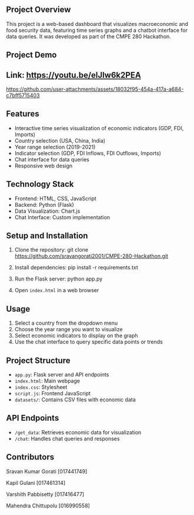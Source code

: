 
## Project Overview

This project is a web-based dashboard that visualizes macroeconomic and food security data, featuring time series graphs and a chatbot interface for data queries. It was developed as part of the CMPE 280 Hackathon.

## Project Demo

## Link: https://youtu.be/elJIw6k2PEA

https://github.com/user-attachments/assets/18032f95-454a-417a-a684-c7bff5715403

## Features

- Interactive time series visualization of economic indicators (GDP, FDI, Imports)
- Country selection (USA, China, India)
- Year range selection (2019-2021)
- Indicator selection (GDP, FDI Inflows, FDI Outflows, Imports)
- Chat interface for data queries
- Responsive web design

## Technology Stack

- Frontend: HTML, CSS, JavaScript
- Backend: Python (Flask)
- Data Visualization: Chart.js
- Chat Interface: Custom implementation

## Setup and Installation

1. Clone the repository:
   git clone https://github.com/sravangorati2001/CMPE-280-Hackathon.git

2. Install dependencies:
   pip install -r requirements.txt

3. Run the Flask server:
   python app.py

4. Open `index.html` in a web browser

## Usage

1. Select a country from the dropdown menu
2. Choose the year range you want to visualize
3. Select economic indicators to display on the graph
4. Use the chat interface to query specific data points or trends

## Project Structure

- `app.py`: Flask server and API endpoints
- `index.html`: Main webpage
- `index.css`: Stylesheet
- `script.js`: Frontend JavaScript
- `datasets/`: Contains CSV files with economic data

## API Endpoints

- `/get_data`: Retrieves economic data for visualization
- `/chat`: Handles chat queries and responses

## Contributors

Sravan Kumar Gorati [017441749]

Kapil Gulani [017461314]

Varshith Pabbisetty [017416477]

Mahendra Chittupolu [016990558]





